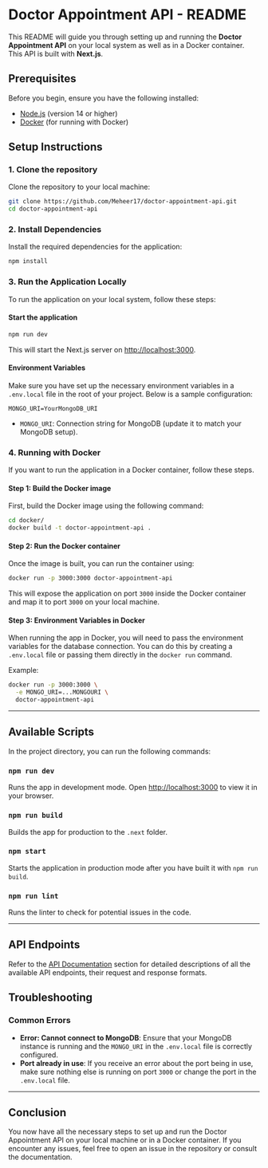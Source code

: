 # Doctor Appointment API - README

This README will guide you through setting up and running the **Doctor Appointment API** on your local system as well as in a Docker container. This API is built with **Next.js**.

## Prerequisites

Before you begin, ensure you have the following installed:
- [Node.js](https://nodejs.org/en/download/) (version 14 or higher)
- [Docker](https://www.docker.com/get-started) (for running with Docker)

## Setup Instructions

### 1. Clone the repository

Clone the repository to your local machine:

```bash
git clone https://github.com/Meheer17/doctor-appointment-api.git
cd doctor-appointment-api
```

### 2. Install Dependencies

Install the required dependencies for the application:

```bash
npm install
```

### 3. Run the Application Locally

To run the application on your local system, follow these steps:

#### Start the application

```bash
npm run dev
```

This will start the Next.js server on [http://localhost:3000](http://localhost:3000).

#### Environment Variables

Make sure you have set up the necessary environment variables in a `.env.local` file in the root of your project. Below is a sample configuration:

```env
MONGO_URI=YourMongoDB_URI
```

- `MONGO_URI`: Connection string for MongoDB (update it to match your MongoDB setup).

### 4. Running with Docker

If you want to run the application in a Docker container, follow these steps.

#### Step 1: Build the Docker image

First, build the Docker image using the following command:

```bash
cd docker/
docker build -t doctor-appointment-api .
```

#### Step 2: Run the Docker container

Once the image is built, you can run the container using:

```bash
docker run -p 3000:3000 doctor-appointment-api
```

This will expose the application on port `3000` inside the Docker container and map it to port `3000` on your local machine.

#### Step 3: Environment Variables in Docker

When running the app in Docker, you will need to pass the environment variables for the database connection. You can do this by creating a `.env.local` file or passing them directly in the `docker run` command.

Example:

```bash
docker run -p 3000:3000 \
  -e MONGO_URI=...MONGOURI \
  doctor-appointment-api
```

---

## Available Scripts

In the project directory, you can run the following commands:

### `npm run dev`

Runs the app in development mode. Open [http://localhost:3000](http://localhost:3000) to view it in your browser.

### `npm run build`

Builds the app for production to the `.next` folder.

### `npm start`

Starts the application in production mode after you have built it with `npm run build`.

### `npm run lint`

Runs the linter to check for potential issues in the code.

---

## API Endpoints

Refer to the [API Documentation](#api.documentation.md) section for detailed descriptions of all the available API endpoints, their request and response formats.


## Troubleshooting

### Common Errors

- **Error: Cannot connect to MongoDB**: Ensure that your MongoDB instance is running and the `MONGO_URI` in the `.env.local` file is correctly configured.
- **Port already in use**: If you receive an error about the port being in use, make sure nothing else is running on port `3000` or change the port in the `.env.local` file.

---

## Conclusion

You now have all the necessary steps to set up and run the Doctor Appointment API on your local machine or in a Docker container. If you encounter any issues, feel free to open an issue in the repository or consult the documentation.